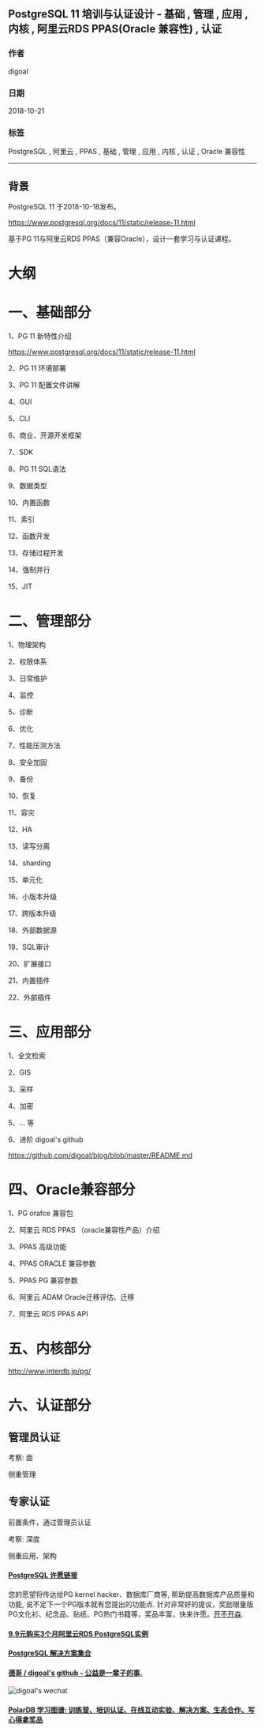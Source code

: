 ## PostgreSQL 11 培训与认证设计 - 基础 , 管理 , 应用 , 内核 , 阿里云RDS PPAS(Oracle 兼容性) , 认证  
                                                                 
### 作者                                                                 
digoal                                                                 
                                                                 
### 日期                                                                 
2018-10-21                                                              
                                                                 
### 标签                                                                 
PostgreSQL , 阿里云 , PPAS , 基础 , 管理 , 应用 , 内核 , 认证 , Oracle 兼容性    
                                                                 
----                                                                 
                                                                 
## 背景   
PostgreSQL 11 于2018-10-18发布。  
  
https://www.postgresql.org/docs/11/static/release-11.html  
  
基于PG 11与阿里云RDS PPAS（兼容Oracle），设计一套学习与认证课程。  
  
# 大纲  
  
# 一、基础部分  
1、PG 11 新特性介绍  
  
https://www.postgresql.org/docs/11/static/release-11.html  
  
2、PG 11 环境部署  
  
3、PG 11 配置文件讲解  
  
4、GUI  
  
5、CLI  
  
6、商业、开源开发框架  
  
7、SDK  
    
8、PG 11 SQL语法  
  
9、数据类型  
  
10、内置函数  
  
11、索引  
  
12、函数开发  
  
13、存储过程开发  
  
14、强制并行  
  
15、JIT  
  
# 二、管理部分  
1、物理架构  
  
2、权限体系  
  
3、日常维护  
  
4、监控  
  
5、诊断  
  
6、优化  
  
7、性能压测方法  
  
8、安全加固  
  
9、备份  
  
10、恢复  
  
11、容灾  
  
12、HA  
  
13、读写分离  
  
14、sharding  
  
15、单元化  
  
16、小版本升级  
  
17、跨版本升级  
  
18、外部数据源  
  
19、SQL审计  
  
20、扩展接口  
  
21、内置插件  
  
22、外部插件  
  
# 三、应用部分  
  
1、全文检索  
  
2、GIS  
  
3、采样  
  
4、加密  
  
5、... 等   
  
6、进阶 digoal's github  
  
https://github.com/digoal/blog/blob/master/README.md  
  
# 四、Oracle兼容部分  
1、PG orafce 兼容包  
  
2、阿里云 RDS PPAS （oracle兼容性产品）介绍  
  
3、PPAS 高级功能   
  
4、PPAS ORACLE 兼容参数   
  
5、PPAS PG 兼容参数   
  
6、阿里云 ADAM Oracle迁移评估、迁移  
  
7、阿里云 RDS PPAS API  
  
# 五、内核部分  
http://www.interdb.jp/pg/  
  
# 六、认证部分  
## 管理员认证  
考察: 面  
  
侧重管理  
  
## 专家认证  
前置条件，通过管理员认证  
  
考察: 深度  
  
侧重应用、架构  
  
  
  
  
  
  
  
  
  
  
  
  
  
  
  
  
  
  
  
  
  
  
  
  
  
  
  
  
  
  
  
  
  
  
  
  
  
  
  
  
  
  
  
  
  
  
  
  
  
  
  
  
  
  
  
  
  
  
  
  
  
  
  
  
  
  
  
  
  
  
  
#### [PostgreSQL 许愿链接](https://github.com/digoal/blog/issues/76 "269ac3d1c492e938c0191101c7238216")
您的愿望将传达给PG kernel hacker、数据库厂商等, 帮助提高数据库产品质量和功能, 说不定下一个PG版本就有您提出的功能点. 针对非常好的提议，奖励限量版PG文化衫、纪念品、贴纸、PG热门书籍等，奖品丰富，快来许愿。[开不开森](https://github.com/digoal/blog/issues/76 "269ac3d1c492e938c0191101c7238216").  
  
  
#### [9.9元购买3个月阿里云RDS PostgreSQL实例](https://www.aliyun.com/database/postgresqlactivity "57258f76c37864c6e6d23383d05714ea")
  
  
#### [PostgreSQL 解决方案集合](https://yq.aliyun.com/topic/118 "40cff096e9ed7122c512b35d8561d9c8")
  
  
#### [德哥 / digoal's github - 公益是一辈子的事.](https://github.com/digoal/blog/blob/master/README.md "22709685feb7cab07d30f30387f0a9ae")
  
  
![digoal's wechat](../pic/digoal_weixin.jpg "f7ad92eeba24523fd47a6e1a0e691b59")
  
  
#### [PolarDB 学习图谱: 训练营、培训认证、在线互动实验、解决方案、生态合作、写心得拿奖品](https://www.aliyun.com/database/openpolardb/activity "8642f60e04ed0c814bf9cb9677976bd4")
  
